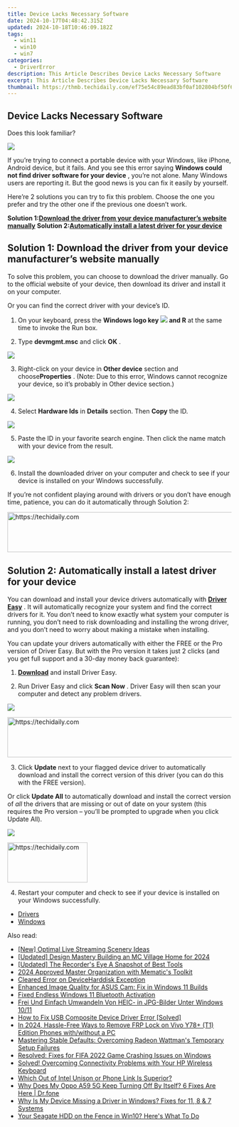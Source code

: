 ```yaml
---
title: Device Lacks Necessary Software
date: 2024-10-17T04:48:42.315Z
updated: 2024-10-18T10:46:09.182Z
tags:
  - win11
  - win10
  - win7
categories:
  - DriverError
description: This Article Describes Device Lacks Necessary Software
excerpt: This Article Describes Device Lacks Necessary Software
thumbnail: https://thmb.techidaily.com/ef75e54c89ead83bf0af102804bf50f616e622b6f296003a4995fda9891371fd.jpg
---
```


## Device Lacks Necessary Software

Does this look familiar?

![](https://images.drivereasy.com/wp-content/uploads/2017/10/img_59dc285e70dc9.jpg)

 If you’re trying to connect a portable device with your Windows, like iPhone, Android device, but it fails. And you see this error saying **Windows could not find driver software for your device** , you’re not alone. Many Windows users are reporting it. But the good news is you can fix it easily by yourself.

 Here’re 2 solutions you can try to fix this problem. Choose the one you prefer and try the other one if the previous one doesn’t work.

 **Solution 1:[Download the driver from your device manufacturer’s website manually](https://mindmanager.sjv.io/anq2nj)**
 **Solution 2:[Automatically install a latest driver for your device](https://review-au.sjv.io/wqnrq3)**

## Solution 1: Download the driver from your device manufacturer’s website manually

 To solve this problem, you can choose to download the driver manually. Go to the official website of your device, then download its driver and install it on your computer.

Or you can find the correct driver with your device’s ID.

 1) On your keyboard, press the **Windows logo key** **![](https://images.drivereasy.com/wp-content/uploads/2017/08/img_59a516b53b983.png) and R**  at the same time to invoke the Run box.

 2) Type **devmgmt.msc**  and click **OK** .

![](https://images.drivereasy.com/wp-content/uploads/2017/10/img_59dc2efbf0de7.png)

 3) Right-click on your device in **Other device**  section and choose**Properties** . (Note: Due to this error, Windows cannot recognize your device, so it’s probably in Other device section.)

![](https://images.drivereasy.com/wp-content/uploads/2017/10/img_59dc2fa0c2171.png)

 4) Select **Hardware Ids**  in **Details**  section. Then **Copy**  the ID.

![](https://images.drivereasy.com/wp-content/uploads/2017/10/img_59dc2fcff000b.png)

 5) Paste the ID in your favorite search engine. Then click the name match with your device from the result.

![](https://images.drivereasy.com/wp-content/uploads/2017/10/img_59dc31d3c87e5.png)

 6) Install the downloaded driver on your computer and check to see if your device is installed on your Windows successfully.

 If you’re not confident playing around with drivers or you don’t have enough time, patience, you can do it automatically through Solution 2:

<!-- affiliate ads begin -->
<a href="https://aligracehair.sjv.io/c/5597632/2115937/19272" target="_top" id="2115937">
  <img src="//a.impactradius-go.com/display-ad/19272-2115937" border="0" alt="https://techidaily.com" width="728" height="90"/>
</a>
<img height="0" width="0" src="https://aligracehair.sjv.io/i/5597632/2115937/19272" style="position:absolute;visibility:hidden;" border="0" />
<!-- affiliate ads end -->

## Solution 2: Automatically install a latest driver for your device

 You can download and install your device drivers automatically with  **[Driver Easy](https://tools.techidaily.com/drivereasy/download/)** .  It will automatically recognize your system and find the correct drivers for it. You don’t need to know exactly what system your computer is running, you don’t need to risk downloading and installing the wrong driver, and you don’t need to worry about making a mistake when installing.

 You can update your drivers automatically with either the FREE or the Pro version of Driver Easy. But with the Pro version it takes just 2 clicks (and you get full support and a 30-day money back guarantee):

 1) **[Download](https://tools.techidaily.com/drivereasy/download/)**   and install Driver Easy.

 2) Run Driver Easy and click **Scan Now** . Driver Easy will then scan your computer and detect any problem drivers.

![](https://images.drivereasy.com/wp-content/uploads/2023/03/Driver-Easy-download-needed-1200x900.jpg)

<!-- affiliate ads begin -->
<a href="https://aligracehair.sjv.io/c/5597632/1934142/19272" target="_top" id="1934142">
  <img src="//a.impactradius-go.com/display-ad/19272-1934142" border="0" alt="https://techidaily.com" width="728" height="90"/>
</a>
<img height="0" width="0" src="https://aligracehair.sjv.io/i/5597632/1934142/19272" style="position:absolute;visibility:hidden;" border="0" />
<!-- affiliate ads end -->

3) Click **Update**  next to your flagged device driver to automatically download and install the correct version of this driver (you can do this with the FREE version).

Or click **Update All**  to automatically download and install the correct version of _all_  the drivers that are missing or out of date on your system (this requires the Pro version – you’ll be prompted to upgrade when you click Update All).

![](https://images.drivereasy.com/wp-content/uploads/2023/03/update-apple-mobile-device-usb-driver-1200x900.png)

<!-- affiliate ads begin -->
<a href="https://25home.pxf.io/c/5597632/2148639/16836" target="_top" id="2148639">
  <img src="//a.impactradius-go.com/display-ad/16836-2148639" border="0" alt="https://techidaily.com" width="180" height="90"/>
</a>
<img height="0" width="0" src="https://25home.pxf.io/i/5597632/2148639/16836" style="position:absolute;visibility:hidden;" border="0" />
<!-- affiliate ads end -->

 4) Restart your computer and check to see if your device is installed on your Windows successfully.

* [Drivers](https://tools.techidaily.com/drivereasy/download/)
* [Windows](https://tools.techidaily.com/drivereasy/download/)

<ins class="adsbygoogle"
     style="display:block"
     data-ad-format="autorelaxed"
     data-ad-client="ca-pub-7571918770474297"
     data-ad-slot="1223367746"></ins>

<ins class="adsbygoogle"
     style="display:block"
     data-ad-client="ca-pub-7571918770474297"
     data-ad-slot="8358498916"
     data-ad-format="auto"
     data-full-width-responsive="true"></ins>

<span class="atpl-alsoreadstyle">Also read:</span>
<div><ul>
<li><a href="https://extra-approaches.techidaily.com/new-optimal-live-streaming-scenery-ideas/"><u>[New] Optimal Live Streaming Scenery Ideas</u></a></li>
<li><a href="https://on-screen-recording.techidaily.com/updated-design-mastery-building-an-mc-village-home-for-2024/"><u>[Updated] Design Mastery Building an MC Village Home for 2024</u></a></li>
<li><a href="https://screen-capture.techidaily.com/updated-the-recorders-eye-a-snapshot-of-best-tools/"><u>[Updated] The Recorder's Eye A Snapshot of Best Tools</u></a></li>
<li><a href="https://fox-helps.techidaily.com/2024-approved-master-organization-with-mematics-toolkit/"><u>2024 Approved Master Organization with Mematic's Toolkit</u></a></li>
<li><a href="https://driver-error.techidaily.com/cleared-error-on-deviceharddisk-exception/"><u>Cleared Error on DeviceHarddisk Exception</u></a></li>
<li><a href="https://driver-error.techidaily.com/enhanced-image-quality-for-asus-cam-fix-in-windows-11-builds/"><u>Enhanced Image Quality for ASUS Cam: Fix in Windows 11 Builds</u></a></li>
<li><a href="https://driver-error.techidaily.com/fixed-endless-windows-11-bluetooth-activation/"><u>Fixed Endless Windows 11 Bluetooth Activation</u></a></li>
<li><a href="https://win-popular.techidaily.com/frei-und-einfach-umwandeln-von-heic-in-jpg-bilder-unter-windows-1011/"><u>Frei Und Einfach Umwandeln Von HEIC- in JPG-Bilder Unter Windows 10/11</u></a></li>
<li><a href="https://driver-error.techidaily.com/how-to-fix-usb-composite-device-driver-error-solved/"><u>How to Fix USB Composite Device Driver Error [Solved]</u></a></li>
<li><a href="https://bypass-frp.techidaily.com/in-2024-hassle-free-ways-to-remove-frp-lock-on-vivo-y78plus-t1-edition-phones-withwithout-a-pc-by-drfone-android/"><u>In 2024, Hassle-Free Ways to Remove FRP Lock on Vivo Y78+ (T1) Edition Phones with/without a PC</u></a></li>
<li><a href="https://driver-error.techidaily.com/mastering-stable-defaults-overcoming-radeon-wattmans-temporary-setup-failures/"><u>Mastering Stable Defaults: Overcoming Radeon Wattman's Temporary Setup Failures</u></a></li>
<li><a href="https://program-issues.techidaily.com/resolved-fixes-for-fifa-2022-game-crashing-issues-on-windows/"><u>Resolved: Fixes for FIFA 2022 Game Crashing Issues on Windows</u></a></li>
<li><a href="https://driver-error.techidaily.com/solved-overcoming-connectivity-problems-with-your-hp-wireless-keyboard/"><u>Solved! Overcoming Connectivity Problems with Your HP Wireless Keyboard</u></a></li>
<li><a href="https://win11.techidaily.com/which-out-of-intel-unison-or-phone-link-is-superior/"><u>Which Out of Intel Unison or Phone Link Is Superior?</u></a></li>
<li><a href="https://howto.techidaily.com/why-does-my-oppo-a59-5g-keep-turning-off-by-itself-6-fixes-are-here-drfone-by-drfone-fix-android-problems-fix-android-problems/"><u>Why Does My Oppo A59 5G Keep Turning Off By Itself? 6 Fixes Are Here | Dr.fone</u></a></li>
<li><a href="https://driver-error.techidaily.com/why-is-my-device-missing-a-driver-in-windows-fixes-for-11-8-and-7-systems/"><u>Why Is My Device Missing a Driver in Windows? Fixes for 11, 8 & 7 Systems</u></a></li>
<li><a href="https://driver-error.techidaily.com/your-seagate-hdd-on-the-fence-in-win10-heres-what-to-do/"><u>Your Seagate HDD on the Fence in Win10? Here's What To Do</u></a></li>
</ul></div>

